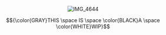 <div align="center">

![IMG_4644](https://github.com/user-attachments/assets/3ac36530-18f0-43af-bee9-8b975f7d1d18)

</div> 
<div align="center">

$${\color{GRAY}THIS \space IS \space \color{BLACK}A \space \color{WHITE}WIP}$$
</div>
<!--
 
**RAB-IES/RAB-IES** is a ✨ _special_ ✨ repository because its `README.md` (this file) appears on your GitHub profile.

Here are some ideas to get you started:

- 🔭 I’m currently working on ...
- 🌱 I’m currently learning ...
- 👯 I’m looking to collaborate on ...
- 🤔 I’m looking for help with ...
- 💬 Ask me about ...
- 📫 How to reach me: ...
- 😄 Pronouns: ...
- ⚡ Fun fact: ...
-->
